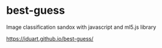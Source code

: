 # best-guess
Image classification sandox with javascript and ml5.js library

https://iduart.github.io/best-guess/
